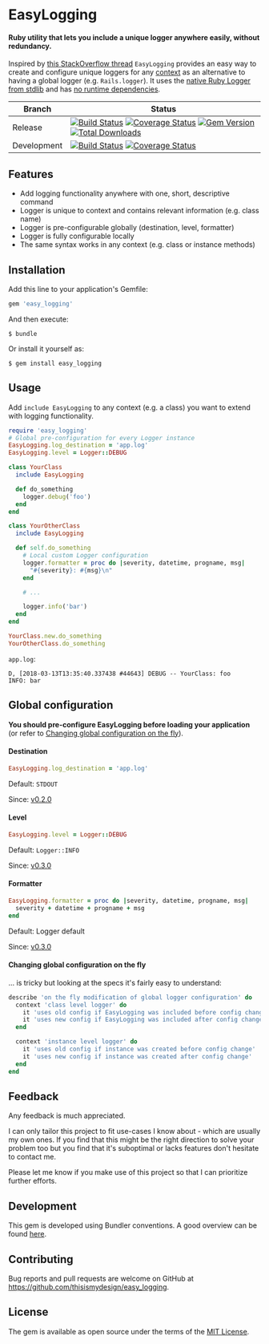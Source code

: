# EasyLogging

#### Ruby utility that lets you include a unique logger anywhere easily, without redundancy.

Inspired by [this StackOverflow thread](https://stackoverflow.com/questions/917566/ruby-share-logger-instance-among-module-classes/44348303) `EasyLogging` provides an easy way to create and configure unique loggers for any [context](https://ruby-doc.org/stdlib/libdoc/rdoc/rdoc/RDoc/Context.html) as an alternative to having a global logger (e.g. `Rails.logger`). It uses the [native Ruby Logger from stdlib](http://ruby-doc.org/stdlib/libdoc/logger/rdoc/Logger.html) and has [no runtime dependencies](easy_logging.gemspec).

| Branch | Status |
| ------ | ------ |
| Release | [![Build Status](https://travis-ci.org/thisismydesign/easy_logging.svg?branch=release)](https://travis-ci.org/thisismydesign/easy_logging)   [![Coverage Status](https://coveralls.io/repos/github/thisismydesign/easy_logging/badge.svg?branch=release)](https://coveralls.io/github/thisismydesign/easy_logging?branch=release)   [![Gem Version](https://badge.fury.io/rb/easy_logging.svg)](https://badge.fury.io/rb/easy_logging)   [![Total Downloads](http://ruby-gem-downloads-badge.herokuapp.com/easy_logging?type=total)](https://rubygems.org/gems/easy_logging) |
| Development | [![Build Status](https://travis-ci.org/thisismydesign/easy_logging.svg?branch=master)](https://travis-ci.org/thisismydesign/easy_logging)   [![Coverage Status](https://coveralls.io/repos/github/thisismydesign/easy_logging/badge.svg?branch=master)](https://coveralls.io/github/thisismydesign/easy_logging?branch=master) |

## Features

- Add logging functionality anywhere with one, short, descriptive command
- Logger is unique to context and contains relevant information (e.g. class name)
- Logger is pre-configurable globally (destination, level, formatter)
- Logger is fully configurable locally
- The same syntax works in any context (e.g. class or instance methods)

## Installation

Add this line to your application's Gemfile:

```ruby
gem 'easy_logging'
```

And then execute:

    $ bundle

Or install it yourself as:

    $ gem install easy_logging

## Usage

Add `include EasyLogging` to any context (e.g. a class) you want to extend with logging functionality.

```ruby
require 'easy_logging'
# Global pre-configuration for every Logger instance
EasyLogging.log_destination = 'app.log'
EasyLogging.level = Logger::DEBUG

class YourClass
  include EasyLogging

  def do_something
    logger.debug('foo')
  end
end

class YourOtherClass
  include EasyLogging

  def self.do_something
    # Local custom Logger configuration
    logger.formatter = proc do |severity, datetime, progname, msg|
      "#{severity}: #{msg}\n"
    end

    # ...

    logger.info('bar')
  end
end

YourClass.new.do_something
YourOtherClass.do_something
```

`app.log`:
```
D, [2018-03-13T13:35:40.337438 #44643] DEBUG -- YourClass: foo
INFO: bar
```

## Global configuration

**You should pre-configure EasyLogging before loading your application** (or refer to [Changing global configuration on the fly](#changing-global-configuration-on-the-fly)).

#### Destination

```ruby
EasyLogging.log_destination = 'app.log'
```

Default: `STDOUT`

Since: [v0.2.0](https://github.com/thisismydesign/easy_logging/releases/tag/v0.2.0)

#### Level

```ruby
EasyLogging.level = Logger::DEBUG
```

Default: `Logger::INFO`

Since: [v0.3.0](https://github.com/thisismydesign/easy_logging/releases/tag/v0.3.0)

#### Formatter

```ruby
EasyLogging.formatter = proc do |severity, datetime, progname, msg|
  severity + datetime + progname + msg
end
```

Default: Logger default

Since: [v0.3.0](https://github.com/thisismydesign/easy_logging/releases/tag/v0.3.0)

#### Changing global configuration on the fly

... is tricky but looking at the specs it's fairly easy to understand:

```ruby
describe 'on the fly modification of global logger configuration' do
  context 'class level logger' do
    it 'uses old config if EasyLogging was included before config change'
    it 'uses new config if EasyLogging was included after config change'
  end

  context 'instance level logger' do
    it 'uses old config if instance was created before config change'
    it 'uses new config if instance was created after config change'
  end
end
```

## Feedback

Any feedback is much appreciated.

I can only tailor this project to fit use-cases I know about - which are usually my own ones. If you find that this might be the right direction to solve your problem too but you find that it's suboptimal or lacks features don't hesitate to contact me.

Please let me know if you make use of this project so that I can prioritize further efforts.

## Development

This gem is developed using Bundler conventions. A good overview can be found [here](http://bundler.io/v1.14/guides/creating_gem.html).

## Contributing

Bug reports and pull requests are welcome on GitHub at https://github.com/thisismydesign/easy_logging.

## License

The gem is available as open source under the terms of the [MIT License](http://opensource.org/licenses/MIT).

